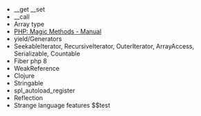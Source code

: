 - __get __set
- __call
- Array type
- [PHP: Magic Methods - Manual](https://www.php.net/manual/en/language.oop5.magic.php)
- yield/Generators
-  SeekableIterator, RecursiveIterator, OuterIterator, ArrayAccess, Serializable, Countable
- Fiber php 8
- WeakReference
- Clojure
- Stringable
- spl_autoload_register
- Reflection
- Strange language features $$test